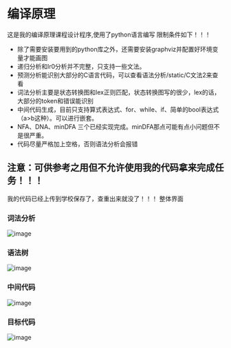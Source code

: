 
# 编译原理
这是我的编译原理课程设计程序,使用了python语言编写
限制条件如下！！！
+ 除了需要安装要用到的python库之外，还需要安装graphviz并配置好环境变量才能画图
+ 递归分析和lr0分析并不完整，只支持一些文法。
+ 预测分析能识别大部分的C语言代码，可以查看语法分析/static/C文法2来查看
+ 词法分析主要是状态转换图和lex正则匹配，状态转换图写的很少，lex的话，大部分的token和错误能识别
+ 中间代码生成，目前只支持算式表达式、for、while、if、简单的bool表达式（a>b这种）。可以进行嵌套。
+ NFA、DNA、minDFA 三个已经实现完成。minDFA那点可能有点小问题但不是很严重。
+ 代码尽量严格加上空格，否则语法分析会报错

## 注意：可供参考之用但不允许使用我的代码拿来完成任务！！！
我的代码已经上传到学校保存了，查重出来就没了！！！
整体界面
### 词法分析
![image](https://user-images.githubusercontent.com/64669137/171987269-330223a1-23e5-455b-b2ea-b7147844f106.png)
### 语法树
![image](https://user-images.githubusercontent.com/64669137/171987298-0c1309b1-3827-4691-aa18-71021c381281.png)
### 中间代码
![image](https://user-images.githubusercontent.com/64669137/171987319-ab534f83-3bc3-41df-b832-65eaf18478b7.png)
### 目标代码
![image](https://user-images.githubusercontent.com/64669137/171987357-76ecc8c8-e335-4477-b6a6-2ec9bf0f8247.png)





